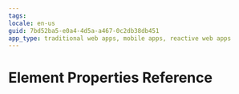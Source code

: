 ```yaml
---
tags: 
locale: en-us
guid: 7bd52ba5-e0a4-4d5a-a467-0c2db38db451
app_type: traditional web apps, mobile apps, reactive web apps
---
```


# Element Properties Reference
